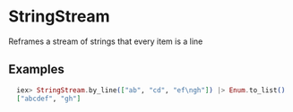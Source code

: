 # StringStream

Reframes a stream of strings that every item is a line

## Examples
```elixir
  iex> StringStream.by_line(["ab", "cd", "ef\ngh"]) |> Enum.to_list()
  ["abcdef", "gh"]
```
